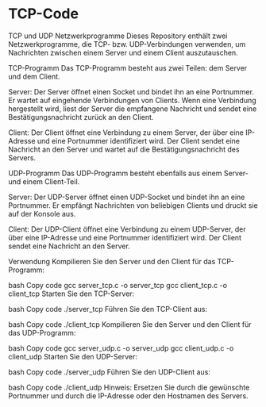 # TCP-Code
TCP und UDP Netzwerkprogramme
Dieses Repository enthält zwei Netzwerkprogramme, die TCP- bzw. UDP-Verbindungen verwenden, um Nachrichten zwischen einem Server und einem Client auszutauschen.

TCP-Programm
Das TCP-Programm besteht aus zwei Teilen: dem Server und dem Client.

Server: Der Server öffnet einen Socket und bindet ihn an eine Portnummer. Er wartet auf eingehende Verbindungen von Clients. Wenn eine Verbindung hergestellt wird, liest der Server die empfangene Nachricht und sendet eine Bestätigungsnachricht zurück an den Client.

Client: Der Client öffnet eine Verbindung zu einem Server, der über eine IP-Adresse und eine Portnummer identifiziert wird. Der Client sendet eine Nachricht an den Server und wartet auf die Bestätigungsnachricht des Servers.

UDP-Programm
Das UDP-Programm besteht ebenfalls aus einem Server- und einem Client-Teil.

Server: Der UDP-Server öffnet einen UDP-Socket und bindet ihn an eine Portnummer. Er empfängt Nachrichten von beliebigen Clients und druckt sie auf der Konsole aus.

Client: Der UDP-Client öffnet eine Verbindung zu einem UDP-Server, der über eine IP-Adresse und eine Portnummer identifiziert wird. Der Client sendet eine Nachricht an den Server.

Verwendung
Kompilieren Sie den Server und den Client für das TCP-Programm:

bash
Copy code
gcc server_tcp.c -o server_tcp
gcc client_tcp.c -o client_tcp
Starten Sie den TCP-Server:

bash
Copy code
./server_tcp <portnummer>
Führen Sie den TCP-Client aus:

bash
Copy code
./client_tcp <hostname> <portnummer>
Kompilieren Sie den Server und den Client für das UDP-Programm:

bash
Copy code
gcc server_udp.c -o server_udp
gcc client_udp.c -o client_udp
Starten Sie den UDP-Server:

bash
Copy code
./server_udp <portnummer>
Führen Sie den UDP-Client aus:

bash
Copy code
./client_udp <hostname> <portnummer>
Hinweis: Ersetzen Sie <portnummer> durch die gewünschte Portnummer und <hostname> durch die IP-Adresse oder den Hostnamen des Servers.
